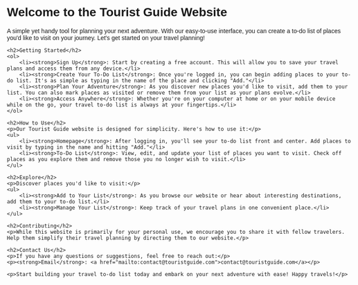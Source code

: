 <!DOCTYPE html>
<html>
<head>
    <meta charset="UTF-8">
    <title>Tourist Guide Website</title>
    <style>
        body {
            font-family: Arial, sans-serif;
            max-width: 800px;
            margin: 0 auto;
            padding: 20px;
        }
    </style>
</head>
<body>
    <h1>Welcome to the Tourist Guide Website</h1>
    <p>A simple yet handy tool for planning your next adventure. With our easy-to-use interface, you can create a to-do list of places you'd like to visit on your journey. Let's get started on your travel planning!</p>

    <h2>Getting Started</h2>
    <ol>
        <li><strong>Sign Up</strong>: Start by creating a free account. This will allow you to save your travel plans and access them from any device.</li>
        <li><strong>Create Your To-Do List</strong>: Once you're logged in, you can begin adding places to your to-do list. It's as simple as typing in the name of the place and clicking "Add."</li>
        <li><strong>Plan Your Adventure</strong>: As you discover new places you'd like to visit, add them to your list. You can also mark places as visited or remove them from your list as your plans evolve.</li>
        <li><strong>Access Anywhere</strong>: Whether you're on your computer at home or on your mobile device while on the go, your travel to-do list is always at your fingertips.</li>
    </ol>

    <h2>How to Use</h2>
    <p>Our Tourist Guide website is designed for simplicity. Here's how to use it:</p>
    <ul>
        <li><strong>Homepage</strong>: After logging in, you'll see your to-do list front and center. Add places to visit by typing in the name and hitting "Add."</li>
        <li><strong>To-Do List</strong>: View, edit, and update your list of places you want to visit. Check off places as you explore them and remove those you no longer wish to visit.</li>
    </ul>

    <h2>Explore</h2>
    <p>Discover places you'd like to visit:</p>
    <ul>
        <li><strong>Add to Your List</strong>: As you browse our website or hear about interesting destinations, add them to your to-do list.</li>
        <li><strong>Manage Your List</strong>: Keep track of your travel plans in one convenient place.</li>
    </ul>

    <h2>Contributing</h2>
    <p>While this website is primarily for your personal use, we encourage you to share it with fellow travelers. Help them simplify their travel planning by directing them to our website.</p>

    <h2>Contact Us</h2>
    <p>If you have any questions or suggestions, feel free to reach out:</p>
    <p><strong>Email</strong>: <a href="mailto:contact@touristguide.com">contact@touristguide.com</a></p>

    <p>Start building your travel to-do list today and embark on your next adventure with ease! Happy travels!</p>
</body>
</html>
